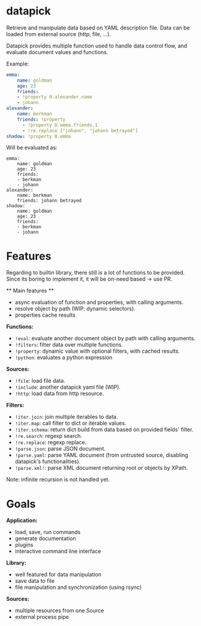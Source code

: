 # datapick
Retrieve and manipulate data based on YAML description file. Data can be loaded
from external source (http, file, ...).

Datapick provides multiple function used to handle data control flow, and
evaluate document values and functions.

Example:

```yaml
emma:
    name: goldman
    age: 23
    friends:
    - !property 0.alexander.name
    - johann
alexander:
    name: berkman
    friends: !property
      - !property 0.emma.friends.1
      - !re.replace ["johann", "johann betrayed"]
shadow: !property 0.emma
```

Will be evaluated as:

```
emma:
    name: goldman
    age: 23
    friends:
    - berkman
    - johann
alexander:
    name: berkman
    friends: johann betrayed
shadow:
    name: goldman
    age: 23
    friends:
    - berkman
    - johann
```

# Features
Regarding to builtin library, there still is a lot of functions to be provided.
Since its boring to implement it, it will be on-need based -> use PR.

** Main features **
- async evaluation of function and properties, with calling arguments.
- resolve object by path (WIP: dynamic selectors).
- properties cache results

**Functions:**
- `!eval`: evaluate another document object by path with calling arguments.
- `!filters`: filter data over multiple functions.
- `!property`: dynamic value with optional filters, with cached results.
- `!python`: evaluates a python expression

**Sources:**
- `!file`: load file data.
- `!include`: another datapick yaml file (WIP).
- `!http`: load data from http resource.

**Filters:**
- `!iter.join`: join multiple iterables to data.
- `!iter.map`: call filter to dict or iterable values.
- `!iter.schema`: return dict build from data based on provided fields' filter.
- `!re.search`: regexp search.
- `!re.replace`: regexp replace.
- `!parse.json`: parse JSON document.
- `!parse.yaml`: parse YAML document (from untrusted source, disabling datapick's
  functionalities).
- `!parse.xml!`: parse XML document returning root or objects by XPath.


Note: infinite recursion is not handled yet.

# Goals
**Application:**
- load, save, run commands
- generate documentation
- plugins
- interactive command line interface

**Library:**
- well featured for data manipulation
- save data to file
- file manipulation and synchronization (using rsync)

**Sources:**
- multiple resources from one Source
- external process pipe

